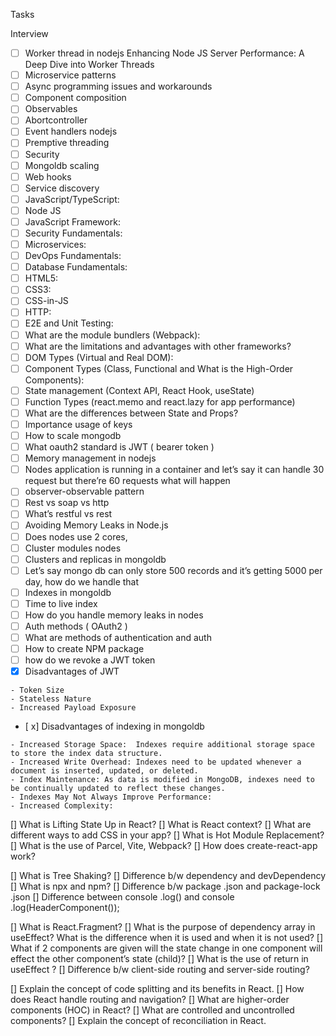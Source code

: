 Tasks

Interview
- [ ] Worker thread in nodejs Enhancing Node JS Server Performance: A Deep Dive into Worker Threads 
- [ ] Microservice patterns
- [ ] Async programming issues and workarounds
- [ ] Component composition
- [ ] Observables
- [ ] Abortcontroller
- [ ] Event handlers nodejs
- [ ] Premptive threading
- [ ] Security
- [ ] Mongoldb scaling
- [ ] Web hooks
- [ ] Service discovery
- [ ] JavaScript/TypeScript:
- [ ] Node JS
- [ ] JavaScript Framework:
- [ ] Security Fundamentals:
- [ ] Microservices:
- [ ] DevOps Fundamentals:
- [ ] Database Fundamentals:
- [ ] HTML5:
- [ ] CSS3:
- [ ] CSS-in-JS
- [ ] HTTP:
- [ ] E2E and Unit Testing:
- [ ] What are the module bundlers (Webpack):
- [ ] What are the limitations and advantages with other frameworks?
- [ ] DOM Types (Virtual and Real DOM):
- [ ] Component Types (Class, Functional and What is the High-Order Components):
- [ ] State management (Context API, React Hook, useState)
- [ ] Function Types (react.memo and react.lazy for app performance)
- [ ] What are the differences between State and Props?
- [ ] Importance usage of keys
- [ ] How to scale mongodb
- [ ] What oauth2 standard is JWT ( bearer token )
- [ ] Memory management in nodejs
- [ ] Nodes application is running in a container and let’s say it can handle 30 request but there’re 60 requests what will happen
- [ ] observer-observable pattern
- [ ] Rest vs soap vs http
- [ ] What’s restful vs rest
- [ ] Avoiding Memory Leaks in Node.js
- [ ] Does nodes use 2 cores, 
- [ ] Cluster modules nodes
- [ ] Clusters and replicas in mongoldb
- [ ] Let’s say mongo db can only store 500 records and it’s getting 5000 per day, how do we handle that
- [ ] Indexes in mongoldb
- [ ] Time to live index 
- [ ] How do you handle memory leaks in nodes
- [ ] Auth methods ( OAuth2 )
- [ ] What are methods of authentication and auth
- [ ] How to create NPM package
- [ ] how do we revoke a JWT token
- [x] Disadvantages of JWT
```
- Token Size
- Stateless Nature
- Increased Payload Exposure
```
- [ x] Disadvantages of indexing in mongoldb
```
- Increased Storage Space:  Indexes require additional storage space to store the index data structure.  
- Increased Write Overhead: Indexes need to be updated whenever a document is inserted, updated, or deleted.
- Index Maintenance: As data is modified in MongoDB, indexes need to be continually updated to reflect these changes.
- Indexes May Not Always Improve Performance:
- Increased Complexity:
```


 [] What is Lifting State Up in React?
[] What is React context?
[] What are different ways to add CSS in your app?
[] What is Hot Module Replacement?
 [] What is the use of Parcel, Vite, Webpack?
[] How does create-react-app work?

[] What is Tree Shaking?
[] Difference b/w dependency and devDependency
[] What is npx and npm?
[] Difference b/w package .json and package-lock .json
[] Difference between console .log(<HeaderComponent/>) and console .log(HeaderComponent());

[] What is React.Fragment?
[] What is the purpose of dependency array in useEffect? What is the difference when it is used and when it is not used?
[] What if 2 components are given will the state change in one component will effect the other component’s state (child)?
[] What is the use of return in useEffect ?
[] Difference b/w client-side routing and server-side routing?

[] Explain the concept of code splitting and its benefits in React.
[] How does React handle routing and navigation?
[] What are higher-order components (HOC) in React?
[] What are controlled and uncontrolled components?
[] Explain the concept of reconciliation in React.
